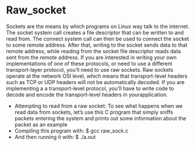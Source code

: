 # Raw_socket
Sockets are the means by which programs on Linux way talk to the internet. The socket system call creates a file descriptor that can be written to and read from. 
The connect system call can then be used to connect the socket to some remote address. After that, writing to the socket sends data to that remote address, 
while reading from the socket file descriptor reads data sent from the remote address.
If you are interested in writing your own implementations of one of these protocols, or need to use a different transport-layer protocol, 
you’ll need to use raw sockets. Raw sockets operate at the network OSI level, which means that transport-level headers such as TCP or UDP headers will not be automatically 
decoded. If you are implementing a a transport-level protocol, you’ll have to write code to decode and encode the transport-level headers in yourapplication.
- Attempting to read from a raw socket:
To see what happens when we read data from sockets, let’s use this C program that simply sniffs packets entering the system and prints out some information about 
the packet as an example
- Compiling this program with:
$ gcc raw_sock.c
- And then running it with:
$ ./a.out
